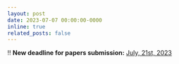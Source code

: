 ```yaml
---
layout: post
date: 2023-07-07 00:00:00-0000
inline: true
related_posts: false
---
```


:bangbang: **New deadline for papers submission:** <u>July, 21st, 2023</u>

